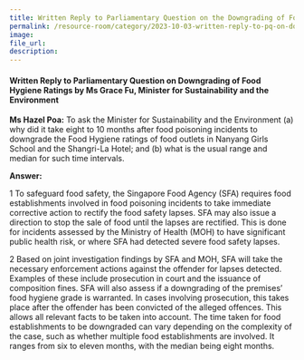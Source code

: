 ```yaml
---
title: Written Reply to Parliamentary Question on the Downgrading of Food Hygiene Ratings by Ms Grace Fu, Minister for Sustainability and the Environment  
permalink: /resource-room/category/2023-10-03-written-reply-to-pq-on-downgrading-of-food-hygiene-rating/
image:
file_url:
description:
---
```


#### Written Reply to Parliamentary Question on Downgrading of Food Hygiene Ratings by Ms Grace Fu, Minister for Sustainability and the Environment  

**Ms Hazel Poa:** To ask the Minister for Sustainability and the Environment (a) why did it take eight to 10 months after food poisoning incidents to downgrade the Food Hygiene ratings of food outlets in Nanyang Girls School and the Shangri-La Hotel; and (b) what is the usual range and median for such time intervals.  

**Answer:**  

1	To safeguard food safety, the Singapore Food Agency (SFA) requires food establishments involved in food poisoning incidents to take immediate corrective action to rectify the food safety lapses. SFA may also issue a direction to stop the sale of food until the lapses are rectified. This is done for incidents assessed by the Ministry of Health (MOH) to have significant public health risk, or where SFA had detected severe food safety lapses.  

2 Based on joint investigation findings by SFA and MOH, SFA will take the necessary enforcement actions against the offender for lapses detected. Examples of these include prosecution in court and the issuance of composition fines. SFA will also assess if a downgrading of the premises’ food hygiene grade is warranted. In cases involving prosecution, this takes place after the offender has been convicted of the alleged offences. This allows all relevant facts to be taken into account. The time taken for food establishments to be downgraded can vary depending on the complexity of the case, such as whether multiple food establishments are involved. It ranges from six to eleven months, with the median being eight months.  
